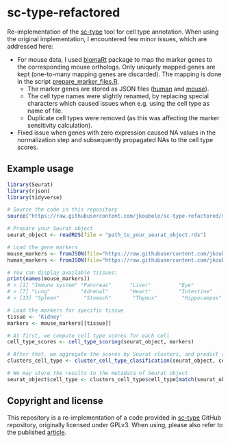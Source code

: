 # sc-type-refactored

Re-implementation of the [sc-type](https://github.com/IanevskiAleksandr/sc-type) tool for cell type annotation. 
When using the original implementation,
I encountered few minor issues, which are addressed here:
* For mouse data, I used [biomaRt](https://bioconductor.org/packages/release/bioc/html/biomaRt.html) package
to map the marker genes to the corresponding mouse orthologs. Only uniquely mapped genes are kept (one-to-many mapping genes are discarded).
The mapping is done in the script [prepare_marker_files.R](./prepare_marker_files.R).
  * The marker genes are stored as JSON files ([human](./cell_type_markers_human.json) and [mouse](./cell_type_markers_mouse.json)).
  * The cell type names were slightly renamed, by replacing special characters which caused issues when e.g. using the cell type as name of file.
  * Duplicate cell types were removed (as this was affecting the marker sensitivity calculation).
* Fixed issue when genes with zero expression caused NA values in the normalization step and subsequently propagated NAs to the cell type scores.

## Example usage

```r
library(Seurat)
library(rjson)
library(tidyverse)

# Source the code in this repository
source("https://raw.githubusercontent.com/jkoubele/sc-type-refactored/main/cell_type_identification.R")

# Prepare your Seurat object
seurat_object <- readRDS(file = "path_to_your_seurat_object.rds")

# Load the gene markers
mouse_markers <- fromJSON(file="https://raw.githubusercontent.com/jkoubele/sc-type-refactored/main/cell_type_markers_mouse.json")
human_markers <- fromJSON(file="https://raw.githubusercontent.com/jkoubele/sc-type-refactored/main/cell_type_markers_human.json")

# You can display available tissues:
print(names(mouse_markers))
# > [1] "Immune system" "Pancreas"      "Liver"         "Eye"           "Kidney"        "Brain"        
# > [7] "Lung"          "Adrenal"       "Heart"         "Intestine"     "Muscle"        "Placenta"     
# > [13] "Spleen"        "Stomach"       "Thymus"        "Hippocampus" 

# Load the markers for specific tissue
tissue <- 'Kidney'
markers <- mouse_markers[[tissue]]

# At first, we compute cell type scores for each cell
cell_type_scores <- cell_type_scoring(seurat_object, markers)

# After that, we aggregate the scores by Seurat clusters, and predict cell type for each cluster
clusters_cell_type <- cluster_cell_type_clasification(seurat_object, cell_type_scores)

# We may store the results to the metadata of Seurat object 
seurat_object$cell_type <- clusters_cell_type$cell_type[match(seurat_object$seurat_clusters, clusters_cell_type$seurat_clusters)]

```

## Copyright and license
This repository is a re-implementation of a code provided in [sc-type](https://github.com/IanevskiAleksandr/sc-type) GitHub repository, originally licensed under GPLv3.
When using, please also refer to the published [article](https://www.nature.com/articles/s41467-022-28803-w).

